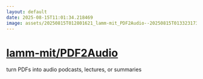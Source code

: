 ```yaml
---
layout: default
date: 2025-08-15T11:01:34.218469
image: assets/20250815T012801621_lamm-mit_PDF2Audio--20250815T013323173--cropped.png
---
```


# [lamm-mit/PDF2Audio](https://github.com/lamm-mit/PDF2Audio)

turn PDFs into audio podcasts, lectures, or summaries

